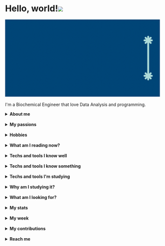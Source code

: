 # Hello, world!<img src="https://media.giphy.com/media/hvRJCLFzcasrR4ia7z/giphy.gif" width="8%"></h1>

<img src="src/name.gif"/>

I'm a Biochemical Engineer that love Data Analysis and programming.&nbsp;

<details><summary><strong>About me</strong></summary>  

🧔🏻 Pronouns: He/Him <br />
🇧🇷 Brazilian <br />
🧑🏻‍🎓 Biochemical Engineer since April (2022) <br />
🔎 Self-taught practioner <br />
💾 Open-source lover <br />
💬Ask me about: Excel, PowerBI, PPT and Pyhon (a bit) <br />
⚡️ Fun fact: I know I want something, but I don't know what! <br />

</details>&nbsp;

<details><summary><strong>My passions</strong></summary>  

📓 Reading <br/>
💻 Technology <br/>
🧬 Biotechnology <br/>
⚙️ Engineering <br/>
⌨️ Programming <br/>
💡 Criativity <br/>
📉 Data Analysis <br/>
⚽️ Football (Soccer) <br/>

</details>&nbsp;

<details><summary><strong>Hobbies</strong></summary>  

⚽️ Football (watch and analyse) <br/>
📺 Series and movies <br/>
📖 Reading <br/>
🎵 Music <br />
💡 Learn new things <br/>

</details>&nbsp;

<details><summary><strong>What am I reading now?</strong></summary>  
    <div style="display: flex; justify-content:space-between;">
        <figure style="text-align:center; flex:1;">
            <img src="src/book1.png" alt= "Summit Lake - Charles Donlea" width="200px"/>
            <figcaption style="text-align: center;">Chapter 26</figcaption>
        </figure>
        <figure style="text-align:center; flex:1;">
            <img src="src/book2.png" alt= "Confident Data Skills - Kirill Eremenko" alt="Confident Data Skills" width="200px"/>
            <figcaption style="text-align: center;">Chapter 2</figcaption>
        </figure>
    </div>

</details>&nbsp;

<details><summary><strong>Techs and tools I know well</strong></summary>  
    <div class="icons">
        <img src="https://img.icons8.com/dusk/64/ms-excel.png" alt= "Excel"/>
        <img src="https://img.icons8.com/dusk/64/ms-powerpoint.png" alt= "PPT"/>
        <img src="https://img.icons8.com/dusk/64/ms-word.png" alt= "Word"/>
        <img src="https://img.icons8.com/dusk/64/power-bi.png" alt= "Power BI"/>
    </div>

</details>&nbsp;

<details><summary><strong>Techs and tools I know something</strong></summary>  
    <div class="icons">
        <img src="https://cdn.jsdelivr.net/gh/devicons/devicon/icons/markdown/markdown-original.svg" alt="Markdown" width="64px"/>
        <img src="https://cdn.jsdelivr.net/gh/devicons/devicon/icons/html5/html5-original-wordmark.svg" alt="HTML" width="64px"/>
        <img src="https://cdn.jsdelivr.net/gh/devicons/devicon/icons/css3/css3-original-wordmark.svg" alt="CSS" width="64px"/>
        <img src="https://cdn.jsdelivr.net/gh/devicons/devicon/icons/python/python-original-wordmark.svg" alt="Python" width="64px"/>
        <img src="https://cdn.jsdelivr.net/gh/devicons/devicon/icons/git/git-original-wordmark.svg" alt="Git" width="64px"/>
    </div>
    <div class="icons">
        <img src="https://cdn.jsdelivr.net/gh/devicons/devicon/icons/matlab/matlab-original.svg" alt="Matlab" width="64px"/>
        <img src="https://cdn.icon-icons.com/icons2/1381/PNG/512/octave_94226.png" alt="Octave" alt="Octave" width="64px"/>
        <img src="https://cdn.icon-icons.com/icons2/1508/PNG/512/scilab_104094.png" alt="Scilab" alt="Scilab" width="64px"/>
        <img src="https://cdn.jsdelivr.net/gh/devicons/devicon/icons/photoshop/photoshop-plain.svg" alt="Photoshop" width="64px"/>
        <img src="https://cdn.jsdelivr.net/gh/devicons/devicon/icons/inkscape/inkscape-original-wordmark.svg" alt="Inkscape" width="64px"/>
    </div>

</details>&nbsp;

<details><summary><strong>Techs and tools I'm studying</strong></summary>  
    <div class="icons">
        <img src="https://cdn.jsdelivr.net/gh/devicons/devicon/icons/markdown/markdown-original.svg" alt="Markdown" width="64px"/>
        <img src="https://cdn.jsdelivr.net/gh/devicons/devicon/icons/html5/html5-original-wordmark.svg" alt="HTML" width="64px"/>
        <img src="https://cdn.jsdelivr.net/gh/devicons/devicon/icons/css3/css3-original-wordmark.svg" alt="CSS" width="64px"/>
        <img src="https://cdn.jsdelivr.net/gh/devicons/devicon/icons/javascript/javascript-original.svg" alt="JS" width="64px"/>
    </div>
    <div class="icons">
        <img src="https://cdn.jsdelivr.net/gh/devicons/devicon/icons/git/git-original-wordmark.svg" alt="Git" width="64px"/>
        <img src="https://cdn.jsdelivr.net/gh/devicons/devicon/icons/github/github-original-wordmark.svg" alt="Github" width="64px"/>
        <img src="https://cdn.jsdelivr.net/gh/devicons/devicon/icons/python/python-original-wordmark.svg" alt="Python" width="64px"/>
        <img src="https://cdn.jsdelivr.net/gh/devicons/devicon/icons/r/r-original.svg" alt="R" width="64px"/>
    </div>

</details>&nbsp;

<details><summary><strong>Why am I studying it?</strong></summary>  

    Because I want to work with Web Development and/or Data Analysis.

</details>&nbsp;

<details><summary><strong>What am I looking for?</strong></summary>  

    🙂 Know people that work or study Web Development and Data Analysis
    🙃 Maybe someone to help me in my studies (maybe someone could be my tutor and I can be a "case study" 😉)
    🥰 Making new friends to talk about life, tech, and anything else!
    😊 Contribute with open-source projects while I study and learn

</details>&nbsp;

<details><summary><strong>My stats</strong></summary>  
    <img src="https://github-readme-stats-bryrrea.vercel.app/api?username=bryrrea&show_icons=true&hide_boarder=true&theme=dracula" alt="My stats">

</details>&nbsp;

<details><summary><strong>My week</strong></summary>  
    <img src="https://github-readme-stats-bryrrea.vercel.app/api/wakatime/?username=bryrrea&layout=compact&theme=default&link=https://www.github.com/bryrrea/github-readme-stats" alt="My weekly status"/>

</details>&nbsp;

<details><summary><strong>My contributions</strong></summary>  
    <img src="https://github.com/bryrrea/bryrrea/blob/output/github-contribution-grid-snake.svg" alt="Snake animation"/>  

</details>&nbsp;

<details><summary><strong>Reach me</strong></summary>  
    <div>
        <a href="https://twitter.com/devdsweb">
            <img src="https://img.shields.io/badge/Twitter-1DA1F2?style=for-the-badge&logo=twitter&logoColor=white" alt="Twitter"/>
        </a>
        <a href="https://linkedin.com/bryrrea">
            <img src="https://img.shields.io/badge/LinkedIn-0077B5?style=for-the-badge&logo=linkedin&logoColor=white" alt="LinkedIn"/>
        </a>
        <a href="https://instagram.com/devdsweb">
            <img src="https://img.shields.io/badge/Instagram-E4405F?style=for-the-badge&logo=instagram&logoColor=white" alt="Instagram"/>
        </a>
        <a href="https://github.com/bryrrea">
            <img src="https://img.shields.io/badge/GitHub-100000?style=for-the-badge&logo=github&logoColor=white" alt="GitHub"/>
        </a>
        <a href="https://kaggle.com/bryrrea">
            <img src="https://img.shields.io/badge/Kaggle-20BEFF?style=for-the-badge&logo=Kaggle&logoColor=white" alt="Kaggle"/>
        </a>
        <a href="https://medium.com/@bryrrea">
            <img src="https://img.shields.io/badge/Medium-12100E?style=for-the-badge&logo=medium&logoColor=white" alt="Medium"/>
        </a>
        <a href="https://dev.to/bryrrea">
            <img src="https://img.shields.io/badge/dev.to-0A0A0A?style=for-the-badge&logo=devdotto&logoColor=white" alt="Dev"/>
        </a>
    </div>
